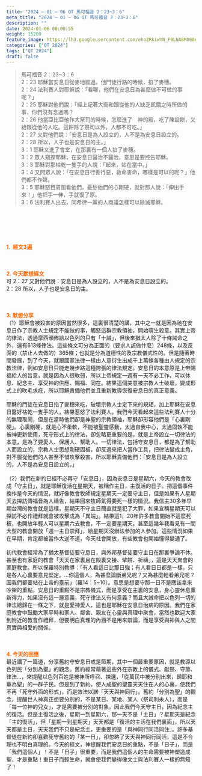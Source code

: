 ```yaml
---
title: "2024 – 01 – 06 QT 馬可福音 2：23~3：6"
meta_title: "2024 – 01 – 06 QT 馬可福音 2：23~3：6"
description: ""
date: 2024-01-06 00:00:55
weight: 15289
feature_image: https://lh3.googleusercontent.com/ehoZRkiwYN_F9LNA8M068AYxt73EavCZno-PD1cJRuf5BbSkQVUWr3gNEbt5kSs28Pb_Elg17kSrtf9ybWvojWoMV6I4tPM3vGRGDq6GkKkPdL2Gut4QAIw4-uykKUAtNiKgQKntvsU=w800
categories: ["QT 2024"]
tags: ["QT 2024"]
draft: false
---
```


<blockquote>馬可福音 2：23~3：6<br />
2：23 耶穌當安息日從麥地經過。他門徒行路的時候，掐了麥穗。<br />
2：24 法利賽人對耶穌說：「看哪，他們在安息日為甚麼做不可做的事呢？」<br />
2：25 耶穌對他們說：「經上記著大衛和跟從他的人缺乏飢餓之時所做的事，你們沒有念過嗎？<br />
2：26 他當亞比亞他作大祭司的時候，怎麼進了　神的殿，吃了陳設餅，又給跟從他的人吃。這餅除了祭司以外，人都不可吃。」<br />
2：27 又對他們說：「安息日是為人設立的，人不是為安息日設立的。<br />
2：28 所以，人子也是安息日的主。」<br />
3：1 耶穌又進了會堂，在那裏有一個人掐了麥穗。<br />
3：2 眾人窺探耶穌，在安息日醫治不醫治，意思是要控告耶穌。<br />
3：3 耶穌對那枯乾一隻手的人說：「起來，站在當中。」<br />
3：4 又問眾人說：「在安息日行善行惡，救命害命，哪樣是可以的呢？」他們都不作聲。<br />
3：5 耶穌怒目周圍看他們，憂愁他們的心剛硬，就對那人說：「伸出手來！」他把手一伸，手就復了原。<br />
3：6 法利賽人出去，同希律一黨的人商議怎樣可以除滅耶穌。</blockquote><br />
&nbsp;<br />
<br />
&nbsp;<br />
<br />
<span style="color: #ff6600;"><strong>1.  經文3遍</strong></span><br />
<br />
&nbsp;<br />
<br />
<span style="color: #ff6600;"><strong>2. 今天默想經文<br />
</strong></span>可 2：27 又對他們說：安息日是為人設立的，人不是為安息日設立的。<br />
2：28 所以，人子也是安息日的主。<br />
<br />
&nbsp;<br />
<br />
<strong><span style="color: #ff6600;">3. 默想分享<br />
</span></strong>（1）耶穌會被殺害的原因當然很多，這裏很清楚的講，其中之一就是因為祂在安息日作了宗教人士規定不能做的事，觸怒這群宗教領袖，開始萌生殺意。其實上帝的律法，透過摩西頒佈給以色列的只有「十誡」，但後來猶太人除了十條誡命之外，還有613條律法。這些條文可分為正面的（要求人該做什麼）248條，以及反面的（禁止人去做的）365條；也就是分為道德性的及宗教儀式性的。但是隨著時間發展，到了今天，就跟國家法律一樣由人意衍生出成千上萬條各種由人規定的宗教法律，例如安息日只能走幾步路這種誇張的律法規定。安息日的本意原是上帝賜福給人的旨意，就是因為人很軟弱，所以上帝規定一週有一天不必工作，可以休息、紀念主、享受神的供應、賜福、同在。結果這個美意被宗教人士破壞，變成形式上的吹毛求疪，所以耶穌責備他們並且重新教導恢復安息日的真正意義。<br />
<br />
耶穌的門徒在安息日掐了麥穗來吃，破壞宗教人士定下來的規矩，加上耶穌在安息日醫好枯乾一隻手的人，結果惹怒了法利賽人。我們今天看起來這些法利賽人十分的無理取鬧，但是在當時他們卻是神聖的宗教領袖，耶穌卻形容他們是「心裏剛硬」。心裏剛硬，就是心不柔軟，不能被聖靈感動，太過自我中心，太過固執不能被神更新使用，死守形式上的律法，卻忽略更重要的是，就是上帝設立一切律法的本意，是為了要愛人、保護人、幫助人。一切律法，包括守安息日，都是為了幫助人而設立的，宗教人士思想剛硬固板，卻反過來把人當作工具，把律法變成主角，對不服從他們的人甚至不惜攻擊殺害，所以耶穌責備他們：「安息日是為人設立的，人不是為安息日設立的。」<br />
<br />
（2）我們在新約已經不必再守「安息日」，因為安息日是星期六，今天的教會改成「守主日」，就是耶穌復活在星期天，被稱作主日，主復活的日子。把這個事件換作是今天的情況，就好像教會牧師規定星期天一定要守主日，但是如果有人星期天去探訪傳福音為人禱告，結果回來牧師氣得要死一樣的情況。我信主30多年早期台灣的教會就是這樣，星期天不守主日簡直就是犯了大罪，如果宣稱星期天可以探訪不必作禮拜就會被攻擊成為「異端」。結果這1，20年許多教會開始不這麼死板，也開放年輕人可以星期六去教會，不一定要星期天。甚至這幾年我看見有一間大型的教會開放「週一主日崇拜」，給星期天沒辦法參加的人參加。這些情況如果在早期，肯定都被當作大逆不道，今天社會開放，有些教會也開始懂得變通了。<br />
<br />
初代教會經常為了猶太基督徒要守息日，與外邦基督徒要守主日在那裏爭論不休。甚至也有家庭的教會「天天在家裏且在殿裏交接、擘餅、祈禱」，這是天天聚會的家庭教會。所以保羅特別教導：「有人看這日比那日強；有人看日日都是一樣。只是各人心裏要意見堅定。…你這個人，為甚麼論斷弟兄呢？又為甚麼輕看弟兄呢？因我們都要站在上帝的臺前」（羅14：5~10）。意思是想要守那一日不是應該拿來吵架的重點，安息日的重點不是宗教儀式，而是享受在主裏的安息，身心靈休息重新得力，如果沒有這一層意義，死守律法又有何意義？而且大誡命把以色列一切的律法總歸在一條之下，就是愛神愛人，這也是耶穌在安息日治病的原因。我們在家庭教會中鼓勵大家平時和家人、鄰舍、親友在心靈與真理中聚會，當然也歡迎大家到附近的教會作禮拜，但要明白真理的內涵不是用來辯論，而是享受與神與人之間真實與相愛的關係。<br />
<br />
&nbsp;<br />
<br />
<strong style="font-size: inherit;"><span style="color: #ff6600;">4. 今天的回應<br />
</span></strong>最近講了一篇道，分享舊約守安息日或是節期，其中一個最重要原因，就是教導以色列民「分別為聖」的觀念。舊約經常藉著這些外在宗教上的儀式、獻祭、守節、律法…，來提醒以色列百姓是被神所呼召、揀選，「從萬民中被分別出來，歸耶和華為聖」的一群子民。但是到了新約，使人成聖的聖靈天天住在人的心裏，使我們不再「死守外面的形式」，而是效法以諾「天天與神同行」。舊約「分別為聖」的觀念，提醒世人神真正想要分別的，不是某日、某地、某人（祭司利未人），而是「每一位神的兒女」，才是需要被分別的對象。因此我們今天守主日，因為紀念主的復活。但是主復活之後，星期一到星期六，那一天不是「主日」？星期天是紀念「主的復活」，但「星期一到星期天」天天都是「復活的主活在我們裏面」，所以天天都是主日，天天我們不只是紀念主，更重要的是「與神同行同活同住」。許多基督徒在新約卻喜歡死守舊約的「某一日」，卻忽略了天天與神同行同活，這是不合理也不明白真理的。今天的經文，神提醒我們安息日的重點，不是「日子」，而是「我們這個人」！不是「日子」很重要，而是我們這個人的生命需要被神塑造成聖，才是重點！重日子而輕生命，就會使我們變得像文士與法利賽人一樣的無知了！<br />
<br />
&nbsp;<br />
<br />
&nbsp;<br />
<br />
&nbsp;<br />
<br />
&nbsp;<br />
<br />
<audio style="display: none;" controls="controls"></audio><br />
<br />
<audio style="display: none;" controls="controls"></audio><br />
<br />
<audio style="display: none;" controls="controls"></audio><br />
<br />
<audio style="display: none;" controls="controls"></audio><br />
<br />
<audio style="display: none;" controls="controls"></audio>
        